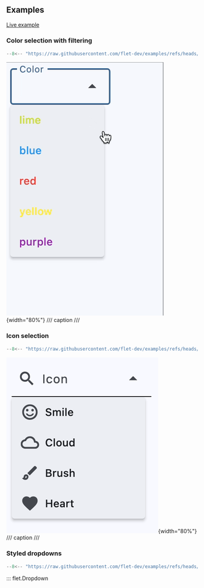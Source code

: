 ## Examples

[Live example](https://flet-controls-gallery.fly.dev/input/dropdown)

### Color selection with filtering

```python
--8<-- "https://raw.githubusercontent.com/flet-dev/examples/refs/heads/v1-docs/python/controls/dropdown/color-selection-with-filtering.py"
```

![color-selection-with-filtering](https://raw.githubusercontent.com/flet-dev/examples/v1-docs/python/controls/dropdown/media/color-selection-with-filtering.gif){width="80%"}
/// caption
///


### Icon selection

```python
--8<-- "https://raw.githubusercontent.com/flet-dev/examples/refs/heads/v1-docs/python/controls/dropdown/icon-selection.py"
```

![icon-selection](https://raw.githubusercontent.com/flet-dev/examples/v1-docs/python/controls/dropdown/media/icon-selection.png){width="80%"}
/// caption
///

### Styled dropdowns

```python
--8<-- "https://raw.githubusercontent.com/flet-dev/examples/refs/heads/v1-docs/python/controls/dropdown/styled.py"
```

::: flet.Dropdown
